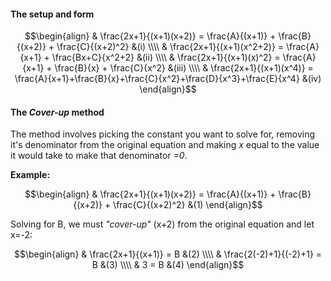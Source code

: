 

#### The setup and form
$$\begin{align}
& \frac{2x+1}{(x+1)(x+2)} = \frac{A}{(x+1)} + \frac{B}{(x+2)} + \frac{C}{(x+2)^2} &(i)
\\\\
& \frac{2x+1}{(x+1)(x^2+2)} = \frac{A}{x+1} + \frac{Bx+C}{x^2+2} &(ii)
\\\\
& \frac{2x+1}{(x+1)(x)^2} = \frac{A}{x+1} + \frac{B}{x} + \frac{C}{x^2} &(iii)
\\\\
& \frac{2x+1}{(x+1)(x^4)} = \frac{A}{x+1}+\frac{B}{x}+\frac{C}{x^2}+\frac{D}{x^3}+\frac{E}{x^4} &(iv)
\end{align}$$


#### The _Cover-up_ method

The method involves picking the constant you want to solve for, removing it's denominator from the original equation and making _x_ equal to the value it would take to make that denominator _=0_.

**Example:**

$$\begin{align}
& \frac{2x+1}{(x+1)(x+2)} = \frac{A}{(x+1)} + \frac{B}{(x+2)} + \frac{C}{(x+2)^2} &(1)
\end{align}$$

Solving for B, we must _"cover-up"_ (x+2) from the original equation and let x=-2:

$$\begin{align}
& \frac{2x+1}{(x+1)} = B &(2)
\\\\
& \frac{2(-2)+1}{(-2)+1} = B &(3)
\\\\
& 3 = B &(4)
\end{align}$$


